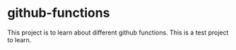 # github-functions
This project is to learn about different github functions. This is a test project to learn.
